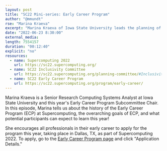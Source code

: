 ```yaml
---
layout: post
title: "SC22 Mini-series: Early Career Program"
author: "@mmundt"
rse: "Marina Kraeva"
excerpt: "Marina Kraeva of Iowa State University leads the planning of the Early Career Program this year at Supercomputing 2022."
date: "2022-06-23 8:30:00"
external_media: 
length: 7554157
duration: "00:12:40"
explicit: "no"
resources:
  - name: Supercomputing 2022
    url: https://sc22.supercomputing.org/
  - name: SC22 Inclusivity Committee
    url: https://sc22.supercomputing.org/planning-committee/#Inclusivity
  - name: SC22 Early Career Program
    url: https://sc22.supercomputing.org/program/early-career/
--- 
```


Marina Kraeva is a Senior Research Computing Systems Analyst at Iowa State
University and this year's Early Career Program Subcommittee Chair. In this
episode, Marina tells us about the history of the Early Career Program (ECP) at
Supercomputing, the overarching goals of ECP, and what potential participants
can expect to learn this year!

She encourages all professionals in their early career to apply for the program
this year, taking place in Dallas, TX, as part of Supercomputing 2022. To apply,
go to the [Early Career Program page](https://sc22.supercomputing.org/program/early-career/)
and click "Application Details."
